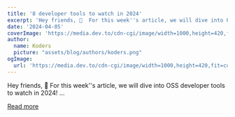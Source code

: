 ```yaml
---
title: '8 developer tools to watch in 2024'
excerpt: 'Hey friends, 👋  For this week''s article, we will dive into OSS developer tools to watch in 2024! ...'
date: '2024-04-05'
coverImage: 'https://media.dev.to/cdn-cgi/image/width=1000,height=420,fit=cover,gravity=auto,format=auto/https%3A%2F%2Fdev-to-uploads.s3.amazonaws.com%2Fuploads%2Farticles%2Foelvb2bp8mtqjzt7yyn3.png'
author:
  name: Koders
  picture: "assets/blog/authors/koders.png"
ogImage:
  url: 'https://media.dev.to/cdn-cgi/image/width=1000,height=420,fit=cover,gravity=auto,format=auto/https%3A%2F%2Fdev-to-uploads.s3.amazonaws.com%2Fuploads%2Farticles%2Foelvb2bp8mtqjzt7yyn3.png'
---
```


Hey friends, 👋  For this week''s article, we will dive into OSS developer tools to watch in 2024! ...

[Read more](https://dev.to/quine/8-developer-tools-to-watch-in-2024-5b26)
